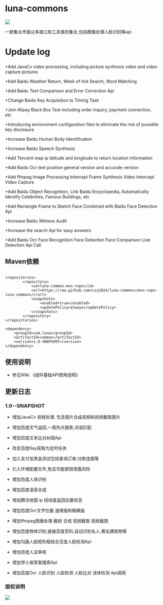 # luna-commons
![](https://img.shields.io/badge/luna--common-1.0--SNAPSHOT-green)

一款集合市面众多接口和工具类的集合,包括图像处理人脸识别等api 

# Update log

###
+Add JavaCv video processing, including picture synthesis video and video capture pictures

+Add Baidu Weather Return, Week of Hot Search, Word Matching

+Add Baidu Text Comparison and Error Correction Api

+Change Baidu Key Acquisition to Timing Task

+Join Alipay Black Box Test including order inquiry, payment connection, etc

+Introducing environment configuration files to eliminate the risk of possible key disclosure

+Increase Baidu Human Body Identification

+Increase Baidu Speech Synthesis

+Add Tencent map ip latitude and longitude to return location information

+Add Baidu Ocr text position general version and accurate version

+Add ffmpeg Image Processing Intercept Frame Synthesis Video Intercept Video Capture

+Add Baidu Object Recognition, Link Baidu Encyclopedia, Automatically Identify Celebrities, Famous Buildings, etc

+Add Rectangle Frame to Sketch Face Combined with Baidu Face Detection Api

+Increase Baidu Witness Audit

+Increase the search Api for easy answers

+Add Baidu Ocr Face Recognition Face Detection Face Comparison Live Detection Api Call

## Maven依赖
```

<repositories>
        <repository>
            <id>luna-common-mvn-repo</id>
            <url>https://raw.github.com/czy1024/luna-commons/mvn-repo-luna-commons/</url>
            <snapshots>
                <enabled>true</enabled>
                <updatePolicy>always</updatePolicy>
            </snapshots>
        </repository>
</repositories>

<dependency>
    <groupId>com.luna</groupId>
    <artifactId>common</artifactId>
    <version>1.0-SNAPSHOT</version>
</dependency>
```

## 使用说明

+ 参见Wiki 《组件基础API使用说明》


## 更新日志

### 1.0--SNAPSHOT
+ 增加JavaCv 视频处理, 包含图片合成视频和视频截取图片 

+ 增加百度天气返回,一周热点搜索,词语匹配

+ 增加百度文本比对纠错Api

+ 改变百度Key获取为定时任务

+ 加入支付宝黑盒测试包括查询订单,付款连接等

+ 引入环境配置文件,免去可能密钥泄露风险

+ 增加百度人体识别

+ 增加百度语音合成

+ 增加腾讯地图 ip 经纬度返回位置信息

+ 增加百度Ocr文字位置 通用版和精确版

+ 增加ffmpeg图像处理 截帧 合成 视频截取 视频截图

+ 增加百度物体识别,链接百度百科,自动识别名人,著名建筑物等

+ 增加勾画人脸矩形框结合百度人脸检测Api

+ 增加百度人证审核

+ 增加学小易答案搜索Api

+ 增加百度Ocr 人脸识别 人脸检测 人脸比对 活体检测 Api调用


### 版权说明
![](https://img.shields.io/badge/License-Apache%20License%202.0-yellowgreen)
